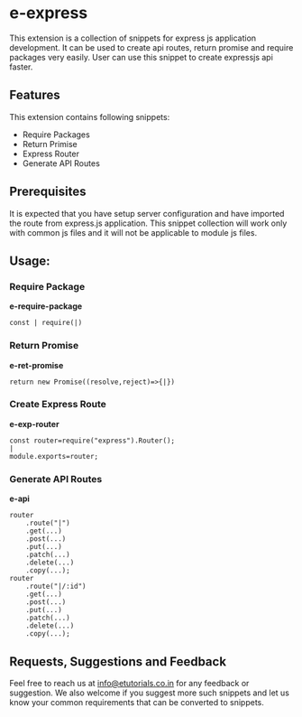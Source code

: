 # e-express

This extension is a collection of snippets for express js application development. It can be used to create api routes, return promise and require packages very easily. User can use this snippet to create expressjs api faster.

## Features

This extension contains following snippets: 
    
- Require Packages
- Return Primise
- Express Router
- Generate API Routes
    
## Prerequisites

It is expected that you have setup server configuration and have imported the route from express.js application. This snippet collection will work only with common js files and it will not be applicable to module js files.

## Usage:
### Require Package
__e-require-package__

    const | require(|)
### Return Promise
__e-ret-promise__

    return new Promise((resolve,reject)=>{|})
### Create Express Route
__e-exp-router__

    const router=require("express").Router();
    |
    module.exports=router;
### Generate API Routes
__e-api__

    router
        .route("|")
        .get(...)
        .post(...)
        .put(...)
        .patch(...)
        .delete(...)
        .copy(...);
    router
        .route("|/:id")
        .get(...)
        .post(...)
        .put(...)
        .patch(...)
        .delete(...)
        .copy(...);
## Requests, Suggestions and Feedback 

Feel free to reach us at info@etutorials.co.in for any feedback or suggestion. We also welcome if you suggest more such snippets and let us know your common requirements that can be converted to snippets.
